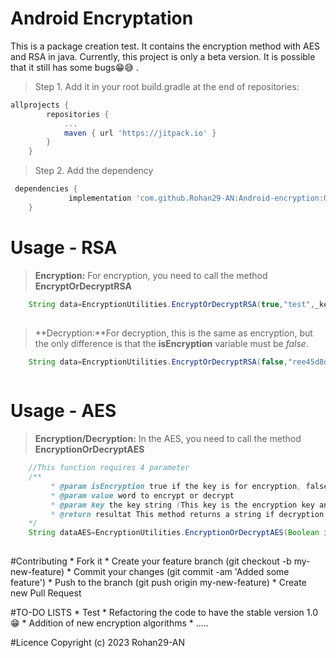 # Android Encryptation

This is a package creation test. It contains the encryption method with AES and RSA in java. Currently, this project is only a beta version. It is possible that it still has some bugs😁😅 .

> Step 1. Add it in your root build.gradle at the end of repositories:
```gradle
allprojects {
		repositories {
			...
			maven { url 'https://jitpack.io' }
		}
	}

```
  
 > Step 2. Add the dependency
 
```gradle
 dependencies {
	         implementation 'com.github.Rohan29-AN:Android-encryption:0.9'
	}
````

# Usage - RSA

> **Encryption:** For encryption, you need to call the method **EncryptOrDecryptRSA**

```java
	String data=EncryptionUtilities.EncryptOrDecryptRSA(true,"test",_keyPublic);
	
```

> **Decryption:**For decryption, this is the same as encryption, but the only difference is that the **isEncryption** variable must be *false*.

```java
	String data=EncryptionUtilities.EncryptOrDecryptRSA(false,"ree45d8d8fd8fd5f4df5d4f",_keyPrivate);
	
```

# Usage - AES
> **Encryption/Decryption:** In the AES, you need to call the method **EncryptionOrDecryptAES**

```java
	//This function requires 4 parameter
	/**
	     * @param isEncryption true if the key is for encryption, false if it is for decryption
	     * @param value word to encrypt or decrypt
	     * @param key the key string (This key is the encryption key and the decryption key)
	     * @return resultat This method returns a string if decryption or encryption goes well and null if a problem occurs
	*/
	String dataAES=EncryptionUtilities.EncryptionOrDecryptAES(Boolean isEncryption,String value,String key,String iv)
	
```

#Contributing
	* Fork it
	* Create your feature branch (git checkout -b my-new-feature)
	* Commit your changes (git commit -am 'Added some feature')
	* Push to the branch (git push origin my-new-feature)
	* Create new Pull Request
	
#TO-DO LISTS
	* Test
	* Refactoring the code to have the stable version 1.0 😁
	* Addition of new encryption algorithms
	* .....

#Licence
Copyright (c) 2023 Rohan29-AN



